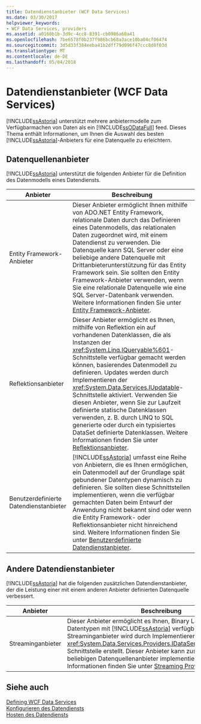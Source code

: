 ```yaml
---
title: Datendienstanbieter (WCF Data Services)
ms.date: 03/30/2017
helpviewer_keywords:
- WCF Data Services, providers
ms.assetid: a0160b1b-3d9c-4cc8-8391-cb0986a60a41
ms.openlocfilehash: 7be6578f0b237f986bcb68a3ace10ba04cf06474
ms.sourcegitcommit: 3d5d33f384eeba41b2dff79d096f47ccc8d8f03d
ms.translationtype: MT
ms.contentlocale: de-DE
ms.lasthandoff: 05/04/2018
---
```

# <a name="data-services-providers-wcf-data-services"></a>Datendienstanbieter (WCF Data Services)
[!INCLUDE[ssAstoria](../../../../includes/ssastoria-md.md)] unterstützt mehrere anbietermodelle zum Verfügbarmachen von Daten als ein [!INCLUDE[ssODataFull](../../../../includes/ssodatafull-md.md)] feed. Dieses Thema enthält Informationen, um Ihnen die Auswahl des besten [!INCLUDE[ssAstoria](../../../../includes/ssastoria-md.md)]-Anbieters für eine Datenquelle zu erleichtern.  
  
## <a name="data-source-providers"></a>Datenquellenanbieter  
 [!INCLUDE[ssAstoria](../../../../includes/ssastoria-md.md)] unterstützt die folgenden Anbieter für die Definition des Datenmodells eines Datendiensts.  
  
|Anbieter|Beschreibung|  
|--------------|-----------------|  
|Entity Framework-Anbieter|Dieser Anbieter ermöglicht Ihnen mithilfe von ADO.NET Entity Framework, relationale Daten durch das Definieren eines Datenmodells, das relationalen Daten zugeordnet wird, mit einem Datendienst zu verwenden. Die Datenquelle kann SQL Server oder eine beliebige andere Datenquelle mit Drittanbieterunterstützung für das Entity Framework sein. Sie sollten den Entity Framework-Anbieter verwenden, wenn Sie eine relationale Datenquelle wie eine SQL Server-Datenbank verwenden. Weitere Informationen finden Sie unter [Entity Framework-Anbieter](../../../../docs/framework/data/wcf/entity-framework-provider-wcf-data-services.md).|  
|Reflektionsanbieter|Dieser Anbieter ermöglicht es Ihnen, mithilfe von Reflektion ein auf vorhandenen Datenklassen, die als Instanzen der <xref:System.Linq.IQueryable%601>-Schnittstelle verfügbar gemacht werden können, basierendes Datenmodell zu definieren. Updates werden durch Implementieren der <xref:System.Data.Services.IUpdatable>-Schnittstelle aktiviert. Verwenden Sie diesen Anbieter, wenn Sie zur Laufzeit definierte statische Datenklassen verwenden, z. B. durch LINQ to SQL generierte oder durch ein typisiertes DataSet definierte Datenklassen. Weitere Informationen finden Sie unter [Reflektionsanbieter](../../../../docs/framework/data/wcf/reflection-provider-wcf-data-services.md).|  
|Benutzerdefinierte Datendienstanbieter|[!INCLUDE[ssAstoria](../../../../includes/ssastoria-md.md)] umfasst eine Reihe von Anbietern, die es Ihnen ermöglichen, ein Datenmodell auf der Grundlage spät gebundener Datentypen dynamisch zu definieren. Sie sollten diese Schnittstellen implementieren, wenn die verfügbar gemachten Daten beim Entwurf der Anwendung nicht bekannt sind oder wenn die Entity Framework- oder Reflektionsanbieter nicht hinreichend sind. Weitere Informationen finden Sie unter [Benutzerdefinierte Datendienstanbieter](../../../../docs/framework/data/wcf/custom-data-service-providers-wcf-data-services.md).|  
  
## <a name="other-data-service-providers"></a>Andere Datendienstanbieter  
 [!INCLUDE[ssAstoria](../../../../includes/ssastoria-md.md)] hat die folgenden zusätzlichen Datendienstanbieter, der die Leistung einer mit einem anderen Anbieter definierten Datenquelle verbessert.  
  
|Anbieter|Beschreibung|  
|--------------|-----------------|  
|Streaminganbieter|Dieser Anbieter ermöglicht es Ihnen, Binary Large Object-Datentypen mit [!INCLUDE[ssAstoria](../../../../includes/ssastoria-md.md)] verfügbar zu machen. Ein Streaminganbieter wird durch Implementieren der <xref:System.Data.Services.Providers.IDataServiceStreamProvider>-Schnittstelle erstellt. Dieser Anbieter kann zusammen mit einem beliebigen Datenquellenanbieter implementiert werden. Weitere Informationen finden Sie unter [Streaming Provider](../../../../docs/framework/data/wcf/streaming-provider-wcf-data-services.md).|  
  
## <a name="see-also"></a>Siehe auch  
 [Defining WCF Data Services](../../../../docs/framework/data/wcf/defining-wcf-data-services.md)  
 [Konfigurieren des Datendiensts](../../../../docs/framework/data/wcf/configuring-the-data-service-wcf-data-services.md)  
 [Hosten des Datendiensts](../../../../docs/framework/data/wcf/hosting-the-data-service-wcf-data-services.md)
